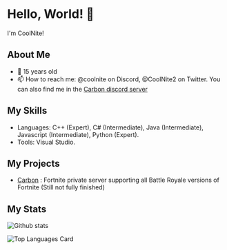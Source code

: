 # Hello, World! 👋

I'm CoolNite!

## About Me

- 📅 15 years old
- 📫 How to reach me: @coolnite on Discord, @CoolNite2 on Twitter. You can also find me in the [Carbon discord server](https://discord.gg/carbon-897532507048796210)

## My Skills

- Languages: C++ (Expert), C# (Intermediate), Java (Intermediate), Javascript (Intermediate), Python (Expert).
- Tools: Visual Studio.

## My Projects

- [Carbon](https://discord.gg/carbon-897532507048796210) : Fortnite private server supporting all Battle Royale versions of Fortnite (Still not fully finished)

## My Stats

![Github stats](https://github-readme-stats.vercel.app/api?username=CoolNiteYT&theme=tokyonight&show_icons=true&count_private=true)

![Top Languages Card](https://github-readme-stats.vercel.app/api/top-langs/?username=CoolNiteYT&layout=compact&theme=tokyonight&count_private=true)
